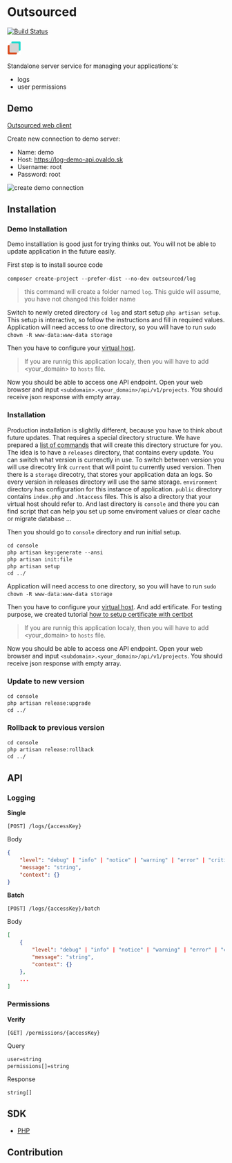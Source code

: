 # Outsourced

[![Build Status](https://travis-ci.com/pipan/log-outsourced-api.svg?branch=master)](https://travis-ci.com/pipan/log-outsourced-api)

![logo](docs/assets/favicon-32x32.png)

Standalone server service for managing your applications's:

* logs
* user permissions

## Demo

[Outsourced web client](https://outsourced.ovaldo.sk)

Create new connection to demo server:

* Name: demo
* Host: https://log-demo-api.ovaldo.sk
* Username: root
* Password: root

![create demo connection](https://media.giphy.com/media/Dl92GpWlF5S8F8Vquk/giphy.gif)

## Installation

### Demo Installation

Demo installlation is good just for trying thinks out. You will not be able to update application in the future easily.

First step is to install source code

`composer create-project --prefer-dist --no-dev outsourced/log`

> this command will create a folder named `log`. This guide will assume, you have not changed this folder name

Switch to newly creted directory `cd log` and start setup `php artisan setup`. This setup is interactive, so follow the instructions and fill in required values. Application will need access to one directory, so you will have to run `sudo chown -R www-data:www-data storage`

Then you have to configure your [virtual host](docs/VIRTUAL_HOST.md).

> If you are runnig this application localy, then you will have to add <your_domain> to `hosts` file.

Now you should be able to access one API endpoint. Open your web browser and input `<subdomain>.<your_domain>/api/v1/projects`. You should receive json response with empty array.

### Installation

Production installation is slightlly different, because you have to think about future updates. That requires a special directory structure. We have prepared a [list of commands](docs/PRODUCTION_SETUP.md) that will create this directory structure for you. The idea is to have a `releases` directory, that contains every update. You can switch what version is currenctly in use. To switch between version you will use direcotry link `current` that will point tu currently used version. Then there is a `storage` direcotry, that stores your application data an logs. So every version in releases directory will use the same storage. `environment` directory has configuration for this instance of application. `public` directory contains `index.php` and `.htaccess` files. This is also a directory that your virtual host should refer to. And last directory is `console` and there you can find script that can help you set up some enviroment values or clear cache or migrate database ...

Then you should go to `console` directory and run initial setup.

```
cd console
php artisan key:generate --ansi
php artisan init:file
php artisan setup
cd ../
```

Application will need access to one directory, so you will have to run `sudo chown -R www-data:www-data storage`

Then you have to configure your [virtual host](docs/VIRTUAL_HOST.md). And add ertificate. For testing purpose, we created tutorial [how to setup certificate with certbot](docs/CERT.md)

> If you are runnig this application localy, then you will have to add <your_domain> to `hosts` file.

Now you should be able to access one API endpoint. Open your web browser and input `<subdomain>.<your_domain>/api/v1/projects`. You should receive json response with empty array.

### Update to new version

```
cd console
php artisan release:upgrade
cd ../
```

### Rollback to previous version

```
cd console
php artisan release:rollback
cd ../
```

## API

### Logging

**Single**

```
[POST] /logs/{accessKey}
```

Body

```json
{
    "level": "debug" | "info" | "notice" | "warning" | "error" | "critical" | "alert" | "emergency",
    "message": "string",
    "context": {}
}
```

**Batch**

```
[POST] /logs/{accessKey}/batch
```

Body

```json
[
    {
        "level": "debug" | "info" | "notice" | "warning" | "error" | "critical" | "alert" | "emergency",
        "message": "string",
        "context": {}
    },
    ...
]
```

### Permissions

**Verify**

```
[GET] /permissions/{accessKey}
```

Query

```
user=string
permissions[]=string
```

Response

```
string[]
```


## SDK

* [PHP](https://github.com/pipan/log-outsourced-php-sdk)

## Contribution